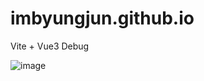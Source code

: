 # imbyungjun.github.io
Vite + Vue3 Debug

![image](https://user-images.githubusercontent.com/10591327/181718434-dc40240f-d28e-429e-afc0-70fa5e40517d.png)
